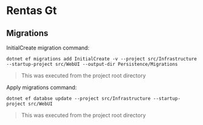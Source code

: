# Rentas Gt

## Migrations

InitialCreate migration command:
```
dotnet ef migrations add InitialCreate -v --project src/Infrastructure --startup-project src/WebUI --output-dir Persistence/Migrations
```
> This was executed from the project root directory


Apply migrations command:
```
dotnet ef databse update --project src/Infrastructure --startup-project src/WebUI
```
> This was executed from the project root directory

